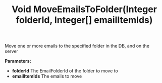 ﻿---
uid: crmscript_ref_NSEMailAgent_MoveEmailsToFolder
title: Void MoveEmailsToFolder(Integer folderId, Integer[] emailItemIds)
intellisense: NSEMailAgent.MoveEmailsToFolder
keywords: NSEMailAgent, MoveEmailsToFolder
so.topic: reference
---

Move one or more emails to the specified folder in the DB, and on the server

**Parameters:**
 - **folderId** The EmailFolderId of the folder to move to
 - **emailItemIds** The emails to move
